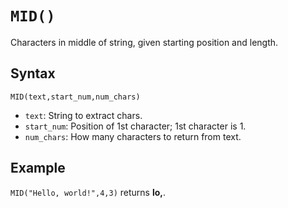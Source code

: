 # `MID()`

Characters in middle of string, given starting position and length.

## Syntax

```excel
MID(text,start_num,num_chars)
```

* `text`: String to extract chars.
* `start_num`: Position of 1st character; 1st character is 1.
* `num_chars`: How many characters to return from text.

## Example

`MID("Hello, world!",4,3)` returns **lo,**.
